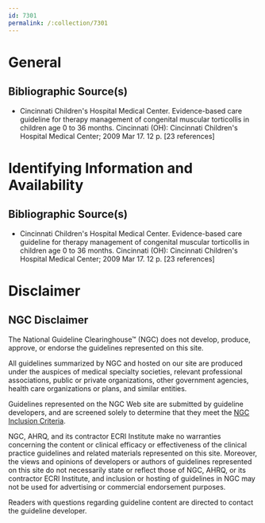 ```yaml
---
id: 7301
permalink: /:collection/7301
---
```


# General

## Bibliographic Source(s)

- Cincinnati Children's Hospital Medical Center. Evidence-based care guideline for therapy management of congenital muscular torticollis in children age 0 to 36 months. Cincinnati (OH): Cincinnati Children's Hospital Medical Center; 2009 Mar 17. 12 p. [23 references]

# Identifying Information and Availability

## Bibliographic Source(s)

- Cincinnati Children's Hospital Medical Center. Evidence-based care guideline for therapy management of congenital muscular torticollis in children age 0 to 36 months. Cincinnati (OH): Cincinnati Children's Hospital Medical Center; 2009 Mar 17. 12 p. [23 references]

# Disclaimer

## NGC Disclaimer

The National Guideline Clearinghouse™ (NGC) does not develop, produce, approve, or endorse the guidelines represented on this site.

All guidelines summarized by NGC and hosted on our site are produced under the auspices of medical specialty societies, relevant professional associations, public or private organizations, other government agencies, health care organizations or plans, and similar entities.

Guidelines represented on the NGC Web site are submitted by guideline developers, and are screened solely to determine that they meet the [NGC Inclusion Criteria](/help-and-about/summaries/inclusion-criteria).

NGC, AHRQ, and its contractor ECRI Institute make no warranties concerning the content or clinical efficacy or effectiveness of the clinical practice guidelines and related materials represented on this site. Moreover, the views and opinions of developers or authors of guidelines represented on this site do not necessarily state or reflect those of NGC, AHRQ, or its contractor ECRI Institute, and inclusion or hosting of guidelines in NGC may not be used for advertising or commercial endorsement purposes.

Readers with questions regarding guideline content are directed to contact the guideline developer.


